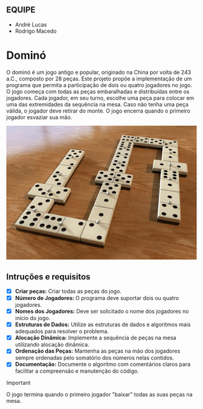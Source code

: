 ## EQUIPE
- André Lucas
- Rodrigo Macedo

# Dominó

O dominó é um jogo antigo e popular, originado na China por volta de 243 a.C., composto por 28 peças. Este projeto propõe a implementação de um programa que permita a participação de dois ou quatro jogadores no jogo. O jogo começa com todas as peças embaralhadas e distribuídas entre os jogadores. Cada jogador, em seu turno, escolhe uma peça para colocar em uma das extremidades da sequência na mesa. Caso não tenha uma peça válida, o jogador deve retirar do monte. O jogo encerra quando o primeiro jogador esvaziar sua mão.

<p align="center">
  <img src="dominó.png" />
</p>

## Intruções e requisitos

- [x] **Criar peças:** Criar todas as peças do jogo. 
- [x] **Número de Jogadores:** O programa deve suportar dois ou quatro jogadores. 
- [x] **Nomes dos Jogadores:** Deve ser solicitado o nome dos jogadores no início do jogo.
- [x] **Estruturas de Dados:** Utilize as estruturas de dados e algoritmos mais adequados para resolver o problema.
- [x] **Alocação Dinâmica:** Implemente a sequência de peças na mesa utilizando alocação dinâmica.
- [x] **Ordenação das Peças:** Mantenha as peças na mão dos jogadores sempre ordenadas pelo somatório dos números nelas contidos.
- [x] **Documentação:** Documente o algoritmo com comentários claros para facilitar a compreensão e manutenção do código.

> [!IMPORTANT] 
>  O jogo termina quando o primeiro jogador "baixar" todas as suas peças na mesa.
